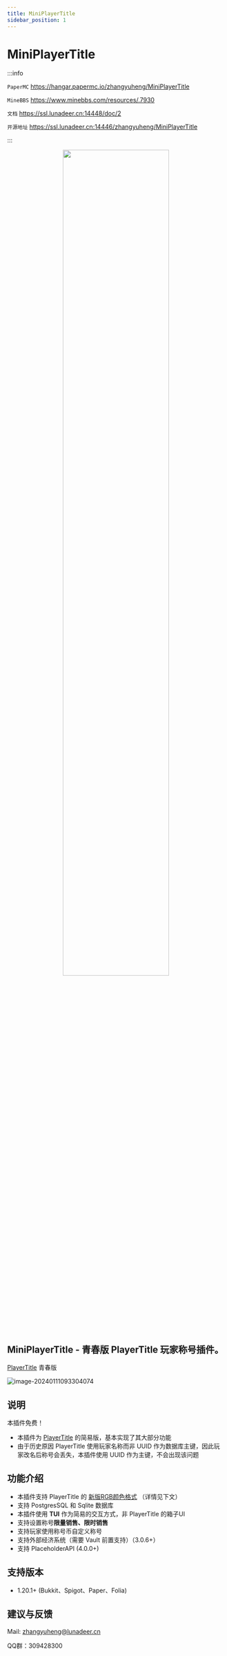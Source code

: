 ```yaml
---
title: MiniPlayerTitle
sidebar_position: 1
---
```


# MiniPlayerTitle

:::info

`PaperMC` https://hangar.papermc.io/zhangyuheng/MiniPlayerTitle

`MineBBS` https://www.minebbs.com/resources/.7930

`文档` https://ssl.lunadeer.cn:14448/doc/2

`开源地址`
https://ssl.lunadeer.cn:14446/zhangyuheng/MiniPlayerTitle

:::

<div align="center">
  
<img src="https://ssl.lunadeer.cn:14437/i/2024/03/28/6604de7db2e6f.png" alt="" width="70%">
</div>

## MiniPlayerTitle - 青春版 PlayerTitle 玩家称号插件。

[PlayerTitle](https://ricedoc.handyplus.cn/wiki/PlayerTitle/) 青春版

![image-20240111093304074](https://ssl.lunadeer.cn:14437/i/2024/01/11/659f455088092.png)

## 说明

本插件免费！

- 本插件为 [PlayerTitle](https://ricedoc.handyplus.cn/wiki/PlayerTitle/) 的简易版，基本实现了其大部分功能
- 由于历史原因 PlayerTitle 使用玩家名称而非 UUID 作为数据库主键，因此玩家改名后称号会丢失，本插件使用 UUID 作为主键，不会出现该问题

## 功能介绍

- 本插件支持 PlayerTitle 的 [新版RGB颜色格式](https://ricedoc.handyplus.cn/wiki/PlayerTitle/rgb/#新版本格式) （详情见下文）
- 支持 PostgresSQL 和 Sqlite 数据库
- 本插件使用 **TUI** 作为简易的交互方式，非 PlayerTitle 的箱子UI
- 支持设置称号**限量销售、限时销售**
- 支持玩家使用称号币自定义称号
- 支持外部经济系统（需要 Vault 前置支持）（3.0.6+）
- 支持 PlaceholderAPI (4.0.0+)

## 支持版本

- 1.20.1+ (Bukkit、Spigot、Paper、Folia)

## 建议与反馈

Mail: [zhangyuheng@lunadeer.cn](mailto:zhangyuheng@lunadeer.cn)

QQ群：309428300
